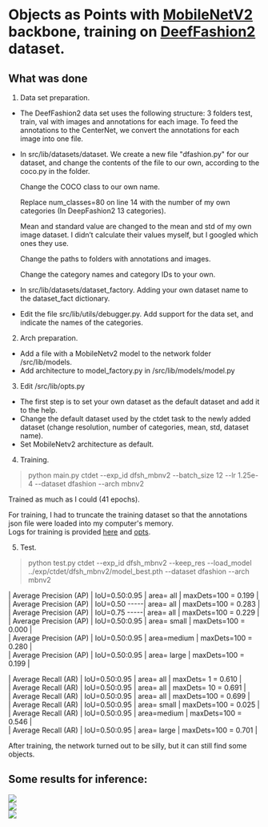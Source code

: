 # Objects as Points with [MobileNetV2](https://arxiv.org/abs/1801.04381) backbone, training on [DeefFashion2](https://github.com/switchablenorms/DeepFashion2) dataset.


## What was done
1. Data set preparation.
- The DeefFashion2 data set uses the following structure: 3 folders test, train, val with images and annotations for each image. To feed the annotations to the CenterNet, we convert the annotations for each image into one file.
- In src/lib/datasets/dataset. We create a new file "dfashion.py" for our dataset, and change the contents of the file to our own, according to the coco.py in the folder. 

     Change the COCO class to our own name.  
     
     Replace num_classes=80 on line 14 with the number of my own categories (In DeepFashion2 13 categories).   
     
     Mean and standard value are changed to the mean and std of my own image dataset. I didn’t calculate their values myself, but I googled which ones          they use.    
     
     Change the paths to folders with annotations and images.  
     
     Change the category names and category IDs to your own.  
- In src/lib/datasets/dataset_factory.
     Adding your own dataset name to the dataset_fact dictionary.
- Edit the file src/lib/utils/debugger.py. Add support for the data set, and indicate the names of the categories.
     
2. Arch preparation.
- Add a file with a MobileNetv2 model to the network folder /src/lib/models.
- Add architecture to model_factory.py in /src/lib/models/model.py

3. Edit /src/lib/opts.py
- The first step is to set your own dataset as the default dataset and add it to the help.
- Change the default dataset used by the ctdet task to the newly added dataset (change resolution, number of categories, mean, std, dataset name).
- Set MobileNetv2 architecture as default.

4. Training. 
>python main.py ctdet --exp_id dfsh_mbnv2 --batch_size 12 --lr 1.25e-4 --dataset dfashion --arch mbnv2 

Trained as much as I could (41 epochs).  

For training, I had to truncate the training dataset so that the annotations json file were loaded into my computer's memory.  
Logs for training is provided [here](exp/ctdet/dfsh_mbnv2/logs_2022-03-28-19-35/log.txt) and [opts](exp/ctdet/dfsh_mbnv2/logs_2022-03-28-19-35/opt.txt).

5. Test.
>python test.py ctdet --exp_id dfsh_mbnv2 --keep_res --load_model ../exp/ctdet/dfsh_mbnv2/model_best.pth --dataset dfashion --arch mbnv2

| Average Precision  (AP)  | IoU=0.50:0.95 | area=   all   | maxDets=100  = 0.199 |  
| Average Precision  (AP)  | IoU=0.50 -----| area=   all   | maxDets=100  = 0.283 |  
| Average Precision  (AP)  | IoU=0.75 -----| area=   all   | maxDets=100  = 0.229 |  
| Average Precision  (AP)  | IoU=0.50:0.95 | area= small   | maxDets=100  = 0.000 |  
| Average Precision  (AP)  | IoU=0.50:0.95 | area=medium   | maxDets=100  = 0.280 |  
| Average Precision  (AP)  | IoU=0.50:0.95 | area= large   | maxDets=100  = 0.199 |  

| Average Recall     (AR)  | IoU=0.50:0.95 | area=   all | maxDets=  1  = 0.610 |  
| Average Recall     (AR)  | IoU=0.50:0.95 | area=   all | maxDets= 10  = 0.691 |  
| Average Recall     (AR)  | IoU=0.50:0.95 | area=   all | maxDets=100  = 0.699 |  
| Average Recall     (AR)  | IoU=0.50:0.95 | area= small | maxDets=100  = 0.025 |  
| Average Recall     (AR)  | IoU=0.50:0.95 | area=medium | maxDets=100  = 0.546 |  
| Average Recall     (AR)  | IoU=0.50:0.95 | area= large | maxDets=100  = 0.701 |  

After training, the network turned out to be silly, but it can still find some objects.

## Some results for inference:

![](images/demos1.jpg)  
![](images/demos2.jpg)  
![](images/demos3.jpg)  


     
